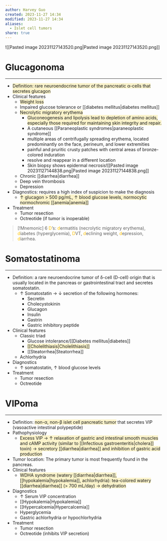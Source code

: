 ```yaml
---
author: Harvey Guo
created: 2023-11-27 14:34
modified: 2023-11-27 14:34
aliases:
  - Islet cell tumors
share: true
---
```

![[Pasted image 20231127143520.png|Pasted image 20231127143520.png]]
# Glucagonoma
---
- <span style="background:rgba(240, 200, 0, 0.2)">Definition: rare neuroendocrine tumor of the pancreatic α-cells that secretes glucagon</span>
- Clinical features
	- <span style="background:rgba(240, 200, 0, 0.2)">Weight loss</span>
	- Impaired glucose tolerance or [[diabetes mellitus|diabetes mellitus]]
	- <span style="background:rgba(240, 200, 0, 0.2)">Necrolytic migratory erythema</span>
		- <span style="background:rgba(240, 200, 0, 0.2)">Gluconeogenesis and lipolysis lead to depletion of amino acids, especially those required for maintaining skin integrity and repair.</span>
		- A cutaneous [[Paraneoplastic syndromes|paraneoplastic syndrome]]
		- multiple areas of centrifugally spreading erythema, located predominantly on the face, perineum, and lower extremities
		- painful and pruritic crusty patches with central areas of bronze-colored induration
		- resolve and reappear in a different location
		- Skin biopsy shows epidermal necrosis![[Pasted image 20231127144838.png|Pasted image 20231127144838.png]]
	- Chronic [[diarrhea|diarrhea]]
	- Deep vein thrombosis
	- Depression
- Diagnostics: requires a high index of suspicion to make the diagnosis
	- <span style="background:rgba(240, 200, 0, 0.2)">↑ glucagon > 500 pg/mL, ↑ blood glucose levels, normocytic normochromic [[anemia|anemia]]</span>
- Treatment
	- Tumor resection
	- Octreotide (if tumor is inoperable)

>[!Mnemonic] 
>6 <font color="#ffc000">D</font>’s: <font color="#ffc000">d</font>ermatitis (necrolytic migratory erythema), <font color="#ffc000">d</font>iabetes (hyperglycemia), <font color="#ffc000">D</font>VT, <font color="#ffc000">d</font>eclining weight, <font color="#ffc000">d</font>epression, <font color="#ffc000">d</font>iarrhea.

# Somatostatinoma
---
- Definition: a rare neuroendocrine tumor of δ-cell (D-cell) origin that is usually located in the pancreas or gastrointestinal tract and secretes somatostatin.
	- ↑ Somatostatin → ↓ secretion of the following hormones:
		- Secretin
		- Cholecystokinin
		- Glucagon
		- Insulin
		- Gastrin
		- Gastric inhibitory peptide
- Clinical features
	- Classic triad
		- Glucose intolerance/[[Diabetes mellitus|diabetes]]
		- <span style="background:rgba(240, 200, 0, 0.2)">[[Cholelithiasis|Cholelithiasis]]</span>
		- [[Steatorrhea|Steatorrhea]]
	- Achlorhydria
- Diagnostics
	- ↑ somatostatin, ↑ blood glucose levels
- Treatment
	- Tumor resection
	- Octreotide

# VIPoma
---
- Definition: <span style="background:rgba(240, 200, 0, 0.2)">non-α, non-β islet cell pancreatic tumor</span> that secretes VIP (vasoactive intestinal polypeptide)
- Pathophysiology
	- <span style="background:rgba(240, 200, 0, 0.2)">Excess VIP → ↑ relaxation of gastric and intestinal smooth muscles and cAMP activity (similar to [[Infectious gastroenteritis|cholera]] toxin) → secretory [[diarrhea|diarrhea]] and inhibition of gastric acid production</span>
- Tumor location: The primary tumor is most frequently found in the pancreas.
- Clinical features
	- <span style="background:rgba(240, 200, 0, 0.2)">WDHA syndrome (watery [[diarrhea|diarrhea]], [[hypokalemia|hypokalemia]], achlorhydria): tea-colored watery [[diarrhea|diarrhea]] (> 700 mL/day) → dehydration</span>
- Diagnostics
	- ↑ Serum VIP concentration
	- [[Hypokalemia|Hypokalemia]]
	- [[Hypercalcemia|Hypercalcemia]]
	- Hyperglycemia
	- Gastric achlorhydria or hypochlorhydria
- Treatment
	- Tumor resection
	- Octreotide (inhibits VIP secretion)